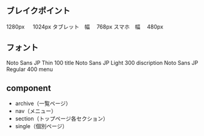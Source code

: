## ブレイクポイント

1280px 　 1024px
タブレット　幅　 768px
スマホ　幅　 480px

## フォント

Noto Sans JP Thin 100 title
Noto Sans JP Light 300 discription
Noto Sans JP Regular 400 menu

## component

- archive（一覧ページ）
- nav（メニュー）
- section（トップページ各セクション）
- single（個別ページ）